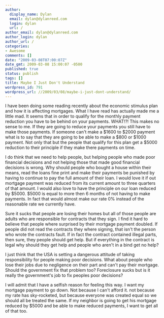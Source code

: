 ```yaml
---
author:
  display_name: Dylan
  email: dylan@dylanreed.com
  login: dylan
  url: /
author_email: dylan@dylanreed.com
author_login: dylan
author_url: /
categories:
- Awesome
comments: []
date: "2009-03-08T07:00:07Z"
date_gmt: 2009-03-08 15:00:07 -0500
published: true
status: publish
tags: []
title: Maybe I Just Don't Understand
wordpress_id: 791
wordpress_url: //2009/03/08/maybe-i-just-dont-understand/
---
```


I have been doing some reading recently about the economic stimulus plan and how it is affecting mortgages. What I have read has actually made me a little mad. It seems that in order to qualify for the monthly payment reduction you have to be behind on your payments. WHAT!?! This makes no sense to me. If they are going to reduce your payments you still have to make those payments. If someone can't make a $1600 to $2000 payment what is to say that they are going to be able to make a $800 or $1000 payment. Not only that but the people that qualify for this plan get a $5000 reduction to their principle if they make there payments on time. 

I do think that we need to help people, but helping people who made poor financial decisions and not helping those that made good financial decisions is wrong. Why should people who bought a house within their means, read the loans fine print and make their payments be punished by having to continue to pay the full amount of their loan. I would love it if out mortgage payment was reduced from its current amount to three quarters of that amount. I would also love to have the principle on our loan reduced by $5000. $5000 is equal to more then 6 months of not having to make payments. In fact that would almost make our rate 0% instead of the reasonable rate we currently have. 

Sure it sucks that people are losing their homes but all of those people are adults who are responsible for contracts that they sign. I find it hard to believe that people  where surprised by their mortgage payment doubled. If people did not read the contracts they where signing, that isn't the person who wrote the contracts fault. If in fact the contract contained illegal parts, then sure, they people should get help. But if everything in the contract is legal why should they get help and people who aren't in a bind get no help?

I just think that the USA is setting a dangerous attitude of taking responsibility for people making poor decisions. What about people who lose their jobs due to negligence on their part and can't pay their mortgage. Should the government fix that problem too? Foreclosure sucks but is it really the government's job to fix peoples poor decisions?

I will admit that I have a selfish reason for feeling this way. I want my mortgage payment to go down. Not because I can't afford it. not because my rate has sky-rocketed, but because everyone was created equal so we should all be treated the same. If my neighbor is going to get his mortgage reduced by $5000 and be able to make reduced payments, I want to get all of that too. 
